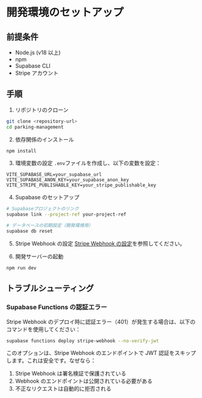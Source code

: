 # 開発環境のセットアップ

## 前提条件

- Node.js (v18 以上)
- npm
- Supabase CLI
- Stripe アカウント

## 手順

1. リポジトリのクローン

```bash
git clone <repository-url>
cd parking-management
```

2. 依存関係のインストール

```bash
npm install
```

3. 環境変数の設定
   `.env`ファイルを作成し、以下の変数を設定：

```env
VITE_SUPABASE_URL=your_supabase_url
VITE_SUPABASE_ANON_KEY=your_supabase_anon_key
VITE_STRIPE_PUBLISHABLE_KEY=your_stripe_publishable_key
```

4. Supabase のセットアップ

```bash
# Supabaseプロジェクトのリンク
supabase link --project-ref your-project-ref

# データベースの初期設定（開発環境用）
supabase db reset
```

5. Stripe Webhook の設定
   [Stripe Webhook の設定](./stripe-webhook.md)を参照してください。

6. 開発サーバーの起動

```bash
npm run dev
```

## トラブルシューティング

### Supabase Functions の認証エラー

Stripe Webhook のデプロイ時に認証エラー（401）が発生する場合は、以下のコマンドを使用してください：

```bash
supabase functions deploy stripe-webhook --no-verify-jwt
```

このオプションは、Stripe Webhook のエンドポイントで JWT 認証をスキップします。これは安全です。なぜなら：

1. Stripe Webhook は署名検証で保護されている
2. Webhook のエンドポイントは公開されている必要がある
3. 不正なリクエストは自動的に拒否される
